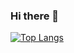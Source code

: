 ### Hi there 👋

<!-- コミット数表示 -->
<!-- [![Kodai's GitHub stats](https://github-readme-stats.vercel.app/api?username=kodaishiotsuki&theme=vue-dark&show_icons=true)](https://github.com/mo-ri-regen/github-readme-stats) -->

[![Top Langs](https://github-readme-stats.vercel.app/api/top-langs/?username=kodaishiotsuki&theme=vue-dark&show_icons=true&layout=compact)](https://github.com/mo-ri-regen/github-readme-stats)


<!--
**kodaishiotsuki/kodaishiotsuki** is a ✨ _special_ ✨ repository because its `README.md` (this file) appears on your GitHub profile.

Here are some ideas to get you started:

- 🔭 I’m currently working on ...
- 🌱 I’m currently learning ...
- 👯 I’m looking to collaborate on ...
- 🤔 I’m looking for help with ...
- 💬 Ask me about ...
- 📫 How to reach me: ...
- 😄 Pronouns: ...
- ⚡ Fun fact: ...
-->

